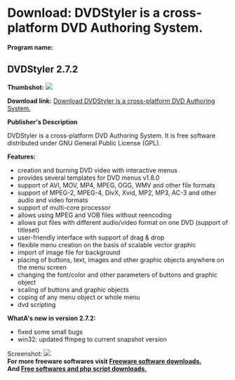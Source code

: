 # Download: DVDStyler is a cross-platform DVD Authoring System.

**Program name:**

## DVDStyler 2.7.2

  
**Thumbshot:** ![](http://www.freewarefiles.com/screenshot/dvdstyler-1.5-gtk1_md.gif)   
  
**Download link:** [Download DVDStyler is a cross-platform DVD Authoring System.](http://freesoftwares.boysofts.com/DVDStyler_program_17240.html)  
  


**Publisher's Description**  
  


DVDStyler is a cross-platform DVD Authoring System. It is free software distributed under GNU General Public License (GPL). 

**Features:**

  * creation and burning DVD video with interactive menus 
  * provides several templates for DVD menus v1.8.0 
  * support of AVI, MOV, MP4, MPEG, OGG, WMV and other file formats 
  * support of MPEG-2, MPEG-4, DivX, Xvid, MP2, MP3, AC-3 and other audio and video formats 
  * support of multi-core processor 
  * allows using MPEG and VOB files without reencoding 
  * allows put files with different audio/video format on one DVD (support of titleset) 
  * user-friendly interface with support of drag & drop 
  * flexible menu creation on the basis of scalable vector graphic 
  * import of image file for background 
  * placing of buttons, text, images and other graphic objects anywhere on the menu screen 
  * changing the font/color and other parameters of buttons and graphic object 
  * scaling of buttons and graphic objects 
  * coping of any menu object or whole menu 
  * dvd scripting 

**WhatA's new in version 2.7.2:**

  * fixed some small bugs 
  * win32: updated ffmpeg to current snapshot version 

  
  
Screenshot: ![](http://www.freewarefiles.com/screenshot/dvdstyler-1.5-gtk1.gif)   
**For more freeware softwares visit [Freeware software downloads.](http://freesoftwares.boysofts.com/)**   
**And [Free softwares and php script downloads.](http://www.boysofts.com/)**
